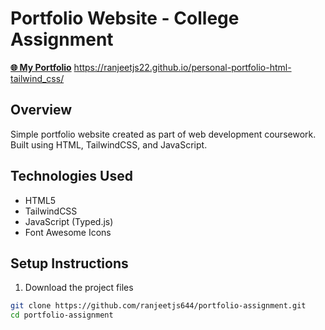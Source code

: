 # Portfolio Website - College Assignment

**[🌐 My Portfolio](https://ranjeetjs22.github.io/personal-portfolio-html-tailwind_css/)**
https://ranjeetjs22.github.io/personal-portfolio-html-tailwind_css/


## Overview
Simple portfolio website created as part of web development coursework. Built using HTML, TailwindCSS, and JavaScript.

## Technologies Used
- HTML5
- TailwindCSS
- JavaScript (Typed.js)
- Font Awesome Icons

## Setup Instructions
1. Download the project files
```bash
git clone https://github.com/ranjeetjs644/portfolio-assignment.git
cd portfolio-assignment

